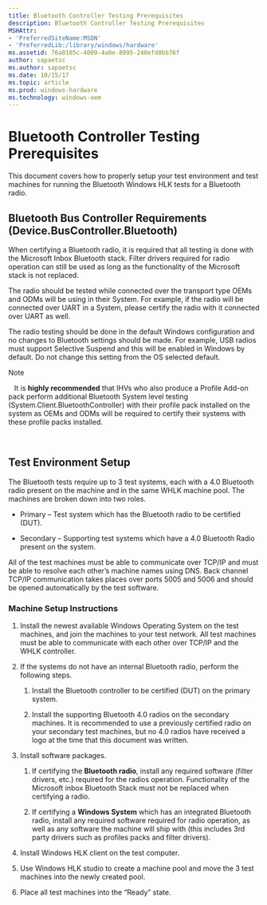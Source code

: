 ```yaml
---
title: Bluetooth Controller Testing Prerequisites
description: Bluetooth Controller Testing Prerequisites
MSHAttr:
- 'PreferredSiteName:MSDN'
- 'PreferredLib:/library/windows/hardware'
ms.assetid: 76a0105c-4009-4a0e-8995-240efd8bb76f
author: sapaetsc
ms.author: sapaetsc
ms.date: 10/15/17
ms.topic: article
ms.prod: windows-hardware
ms.technology: windows-oem
---
```


# Bluetooth Controller Testing Prerequisites


This document covers how to properly setup your test environment and test machines for running the Bluetooth Windows HLK tests for a Bluetooth radio.

## <span id="Bluetooth_Bus_Controller_Requirements__Device.BusController.Bluetooth_"></span><span id="bluetooth_bus_controller_requirements__device.buscontroller.bluetooth_"></span><span id="BLUETOOTH_BUS_CONTROLLER_REQUIREMENTS__DEVICE.BUSCONTROLLER.BLUETOOTH_"></span>Bluetooth Bus Controller Requirements (Device.BusController.Bluetooth)


When certifying a Bluetooth radio, it is required that all testing is done with the Microsoft Inbox Bluetooth stack. Filter drivers required for radio operation can still be used as long as the functionality of the Microsoft stack is not replaced.

The radio should be tested while connected over the transport type OEMs and ODMs will be using in their System. For example, if the radio will be connected over UART in a System, please certify the radio with it connected over UART as well.

The radio testing should be done in the default Windows configuration and no changes to Bluetooth settings should be made. For example, USB radios must support Selective Suspend and this will be enabled in Windows by default. Do not change this setting from the OS selected default.

>[!NOTE]
>  
It is **highly recommended** that IHVs who also produce a Profile Add-on pack perform additional Bluetooth System level testing (System.Client.BluetoothController) with their profile pack installed on the system as OEMs and ODMs will be required to certify their systems with these profile packs installed.

 

## <span id="Test_Environment_Setup"></span><span id="test_environment_setup"></span><span id="TEST_ENVIRONMENT_SETUP"></span>Test Environment Setup


The Bluetooth tests require up to 3 test systems, each with a 4.0 Bluetooth radio present on the machine and in the same WHLK machine pool. The machines are broken down into two roles.

-   Primary – Test system which has the Bluetooth radio to be certified (DUT).

-   Secondary – Supporting test systems which have a 4.0 Bluetooth Radio present on the system.

All of the test machines must be able to communicate over TCP/IP and must be able to resolve each other’s machine names using DNS. Back channel TCP/IP communication takes places over ports 5005 and 5006 and should be opened automatically by the test software.

### <span id="Machine_Setup_Instructions"></span><span id="machine_setup_instructions"></span><span id="MACHINE_SETUP_INSTRUCTIONS"></span>Machine Setup Instructions

1.  Install the newest available Windows Operating System on the test machines, and join the machines to your test network. All test machines must be able to communicate with each other over TCP/IP and the WHLK controller.

2.  If the systems do not have an internal Bluetooth radio, perform the following steps.

    1.  Install the Bluetooth controller to be certified (DUT) on the primary system.

    2.  Install the supporting Bluetooth 4.0 radios on the secondary machines. It is recommended to use a previously certified radio on your secondary test machines, but no 4.0 radios have received a logo at the time that this document was written.

3.  Install software packages.

    1.  If certifying the **Bluetooth radio**, install any required software (filter drivers, etc.) required for the radios operation. Functionality of the Microsoft inbox Bluetooth Stack must not be replaced when certifying a radio.

    2.  If certifying a **Windows System** which has an integrated Bluetooth radio, install any required software required for radio operation, as well as any software the machine will ship with (this includes 3rd party drivers such as profiles packs and filter drivers).

4.  Install Windows HLK client on the test computer.

5.  Use Windows HLK studio to create a machine pool and move the 3 test machines into the newly created pool.

6.  Place all test machines into the “Ready” state.

 

 






